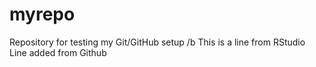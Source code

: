 # myrepo
Repository for testing my Git/GitHub setup
/b
This is a line from RStudio
Line added from Github
